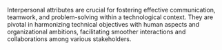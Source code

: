 Interpersonal attributes are crucial for fostering effective communication, teamwork, and problem-solving within a technological context. They are pivotal in harmonizing technical objectives with human aspects and organizational ambitions, facilitating smoother interactions and collaborations among various stakeholders.